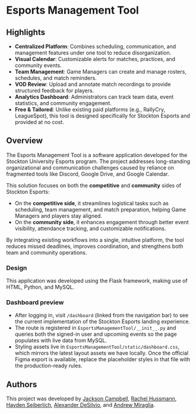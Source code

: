 # Esports Management Tool

## Highlights
- **Centralized Platform**: Combines scheduling, communication, and management features under one tool to reduce disorganization.  
- **Visual Calendar**: Customizable alerts for matches, practices, and community events.  
- **Team Management**: Game Managers can create and manage rosters, schedules, and match reminders.  
- **VOD Review**: Upload and annotate match recordings to provide structured feedback for players.  
- **Analytics Dashboard**: Administrators can track team data, event statistics, and community engagement.  
- **Free & Tailored**: Unlike existing paid platforms (e.g., RallyCry, LeagueSpot), this tool is designed specifically for Stockton Esports and provided at no cost.  

## Overview
The Esports Management Tool is a software application developed for the Stockton University Esports program. The project addresses long-standing organizational and communication challenges caused by reliance on fragmented tools like Discord, Google Drive, and Google Calendar.  

This solution focuses on both the **competitive** and **community** sides of Stockton Esports:  
- On the **competitive side**, it streamlines logistical tasks such as scheduling, team management, and match preparation, helping Game Managers and players stay aligned.  
- On the **community side**, it enhances engagement through better event visibility, attendance tracking, and customizable notifications.  

By integrating existing workflows into a single, intuitive platform, the tool reduces missed deadlines, improves coordination, and strengthens both team and community operations.  

### Design
This application was developed using the Flask framework, making use of HTML, Python, and MySQL.

### Dashboard preview
- After logging in, visit `/dashboard` (linked from the navigation bar) to see the current implementation of the Stockton Esports landing experience.
- The route is registered in `EsportsManagementTool/__init__.py` and queries both the signed-in user and upcoming events so the page populates with live data from MySQL.
- Styling assets live in `EsportsManagementTool/static/dashboard.css`, which mirrors the latest layout assets we have locally. Once the official Figma export is available, replace the placeholder styles in that file with the production-ready rules.

## Authors

This project was developed by [Jackson Campbell](https://github.com/JCamp74), [Rachel Hussmann](https://github.com/violetann894), [Hayden Seiberlich](https://github.com/seiberlichiamo), [Alexander DeSilvio](https://github.com/Alakazam936), and [Andrew Miraglia](https://github.com/purp-rup).
